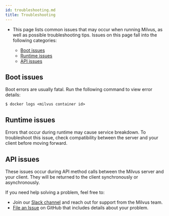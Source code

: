 ```yaml
---
id: troubleshooting.md
title: Troubleshooting
---
```

- This page lists common issues that may occur when running Milvus, as well as possible troubleshooting tips. Issues on this page fall into the following categories:

  - [Boot issues](#boot_issues)
  - [Runtime issues](#runtime_issues)
  - [API issues](#api_issues)

<a href="#boot_issues"></a>
  ## Boot issues

  Boot errors are usually fatal. Run the following command to view error details:

  ```
  $ docker logs <milvus container id>
  ```

<a href="#runtime_issues"></a>
  ## Runtime issues

  Errors that occur during runtime may cause service breakdown. To troubleshoot this issue, check compatibility between the server and your client before moving forward.

<a href="#api_issues"></a>
  ## API issues

  These issues occur during API method calls between the Milvus server and your client. They will be returned to the client synchronously or asynchronously.

  

  If you need help solving a problem, feel free to:

  - Join our [Slack channel](https://join.slack.com/t/milvusio/shared_invite/enQtNzY1OTQ0NDI3NjMzLWNmYmM1NmNjOTQ5MGI5NDhhYmRhMGU5M2NhNzhhMDMzY2MzNDdlYjM5ODQ5MmE3ODFlYzU3YjJkNmVlNDQ2ZTk) and reach out for support from the Milvus team.
  - [File an Issue](https://github.com/milvus-io/milvus/issues/new/choose) on GitHub that includes details about your problem.

